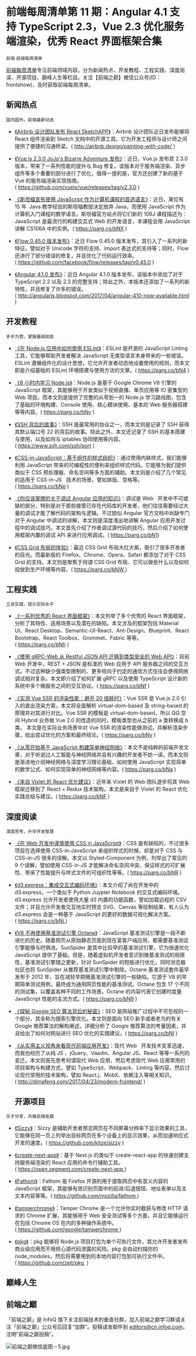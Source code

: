 ﻿# 前端每周清单第 11 期：Angular 4.1 支持 TypeScript 2.3，Vue 2.3 优化服务端渲染，优秀 React 界面框架合集

`前端` `前端每周清单`

[前端每周清单](http://www.infoq.com/cn/FE-Weekly)专注前端领域内容，分为新闻热点、开发教程、工程实践、深度阅读、开源项目、巅峰人生等栏目。关注【前端之巅】微信公众号(ID：frontshow)，及时获取前端每周清单。

## 新闻热点

`国内国外，前端最新动态`

* [《Airbnb 设计团队发布 React SketchAPP》](http://airbnb.design/painting-with-code/)：Airbnb 设计团队近日发布能够将 React 组件渲染到 Sketch 文档中的开源工具，它为开发工程师与设计师之间提供了便捷的沟通桥梁。( http://airbnb.design/painting-with-code/ )

* [《Vue.js 2.3.0 JoJo's Bizarre Adventure 发布》](https://github.com/vuejs/vue/releases/tag/v2.3.0)：近日，Vue.js 发布其 2.3.0 版本，带来了一系列性能的提升与 Bug 修复。该版本对于服务端渲染、异步组件等多个重要的部分进行了优化，值得一提的是，官方还创建了新的基于 Vue 的服务端渲染实现指南。( https://github.com/vuejs/vue/releases/tag/v2.3.0 )

* [《斯坦福宣布使用 JavaScript 作为计算机课程的首选语言》](https://parg.co/bNX)：近日，某位有 15 年  Java 教学经验的斯坦福教授决定放弃 Java，而使用 JavaScript 作为计算机入门课程的教学语言。斯坦福官方站点将它们新的 106J 课程描述为：JavaScript 是最流行的构建交互式 Web 的开发语言，本课程会用 JavaScript 讲解 CS106A 中的实例。( https://parg.co/bNX )

* [《Flow 0.45.0 版本发布》](https://github.com/facebook/flow/releases/tag/v0.45.0)：近日 Flow 0.45.0 版本发布，其引入了一系列的新特征，譬如对于 Unicode 字符的支持、import 表达式的支持等；同时，Flow 还进行了部分错误的修复，并且优化了代码运行效率。( https://github.com/facebook/flow/releases/tag/v0.45.0 )

* [《Angular 4.1.0 发布》](http://angularjs.blogspot.com/2017/04/angular-410-now-available.html)：近日 Angular 4.1.0 版本发布，该版本中添加了对于 TypeScript 2.2 以及 2.3 的完整支持；除此之外，本版本还添加了一系列的新特性，并且修复了许多的错误。( http://angularjs.blogspot.com/2017/04/angular-410-now-available.html )

## 开发教程

`步步为营，掌握基础技能`

* [《在 Node.js 应用中如何使用 ESLint》](https://parg.co/bN4)：ESLint 是开源的 JavaScript Linting 工具，它能够帮助开发者解决 JavaScript 无类型语言本身带来的一些错误。ESLint 遵循组件化的设计思想，它允许开发者动态地设置使用的规则，而本文即是介绍基础的 ESLint 环境搭建与使用方法的文章。( https://parg.co/bN4 )

* [《8 小时内学习 Node.js》](https://parg.co/bNy)：Node.js 是基于 Google Chrome V8 引擎的 JavaScript 框架，其能够用于开发类似于视频直播、单页应用等 IO 密集型的 Web 项目。而本文则是提供了完整的从零到一的 Node.js 学习路线图，包含了基础的环境构建、Console 使用、核心模块使用、基本的 Web 服务器搭建等等内容。( https://parg.co/bNy )

* [《SSH 背后的故事》](https://www.ssh.com/ssh/port)：SSH 是最常用的协议之一，而本文则是记录了 SSH 获得其默认端口号 22 的背后的故事。除此之外，本文还记录了 SSH 的基本搭建与使用，以及如何与 iptables 协同使用等内容。( https://www.ssh.com/ssh/port )

* [《CSS-in-JavaScript：基于组件的样式组织》](https://parg.co/bNe)：通过使用内联样式，我们能够利用 JavaScript 带来的可编程性的便利来组织样式代码。它能够为我们提供类似于 CSS 预处理器、命名空间等多方面的辅助。本文则是介绍了几个常见的适用于 CSS-in-JS   技术的场景，譬如排版、空格等。( https://parg.co/bNe )

* [《你应该掌握的关于调试 Angular 应用的知识》](https://parg.co/bN1)：调试是 Web   开发中不可或缺的部分，特别是对于那些接管已存在代码库的开发者，他们往往需要经过大量的调试才能了解代码的架构与逻辑。不过貌似 Angular 官方文档中尚缺专门对于 Angular 中调试的讲解，本文则是深度浅出地讲解 Angular 应用开发过程中的调试技巧。本文首先介绍了作者调试源代码的技巧，然后介绍了如何使用框架内置的调试 API 来进行应用调试。( https://parg.co/bN1)

* [《CSS Grid 布局初体验》](https://parg.co/bNW)：最近 CSS Grid 布局大红大紫，吸引了很多开发者的目光。而最新版的 Firefox、Chrome、Opera、Safari 都添加了对于 CSS Grid 的支持。本文则是聚焦于何谓 CSS Grid 布局、它可以做些什么以及如何投放到生产环境等内容。( https://parg.co/bNW )

## 工程实践

`立足实践，提示实际水平`

* [《一系列优秀的 React 界面框架》](https://parg.co/bNh)：本文列举了多个优秀的 React 界面框架，分析了其特性、适用场景以及潜在的缺陷。本文涉及的框架包括 Material UI、React Desktop、Semantic-UI-React、Ant-Design、Blueprint、React Bootstrap、React Toolbox、Grommet、Fabric 等等。( https://parg.co/bNh )

* [《使用 gRPC-Web 从 Restful JSON API 迁移到类型安全的 Web API》](https://parg.co/bNf)：目前 Web 开发中，REST + JSON 是标准的 Web 应用于 API 服务器之间的交互方式。不过这种缺少强类型限制的、更多倾向于约定的通信方式往往会使得网络调试相对复杂。本文即介绍了如何扩展 gRPC 以及使用 TypeScript 设计新的系统中多个微服务之间的交互协议。( https://parg.co/bNf )

* [《实测 Vue SSR 的渲染性能：避开 20 倍耗时》](https://parg.co/bNv)：Vue SSR 是 Vue.js 2.0 引入的直出渲染方案，本文将全面解析 virtual-dom-based 及 string-based 的原理并对其进行对比。Vue SSR 的模板是 virtual-dom-based，所以 QQ 空间 Hybrid 业务做 Vue 2.0 的改造的同时，模板类型也从之前的 a 类转换成 b 类。 本文是在实际业务场景中对 Vue SSR 的渲染性能做测试，并解析渲染步骤，给出尝试优化的方案和最终结论。( https://parg.co/bNv )

* [《从零开始基于 JavaScript 构建简单神经网络》](https://parg.co/bNa)：本文不是纯粹的前端开发文章，对于听说过人工智能与神经网络并且有兴趣的开发者不妨一读。而本文则是渐进地介绍神经网络与深度学习理论基础、如何使用 JavaScript 实现简单的数学公式、如何实现简单的神经网络等内容。( https://parg.co/bNa )

* [《来自 Vixlet 的 React 优化建议》](https://parg.co/bNF)：近年来 Vixlet 的 Web 团队逐步将其 Web 框架迁移到了 React + Redux 技术架构，本文是来自于 Vixlet 的 React 优化实践总结与建议。( https://parg.co/bNF )

## 深度阅读

`深度思考，升华开发智慧`

* [《在 Web 开发中谨慎使用 CSS in JavaScript》](https://parg.co/bNR)：CSS 是有缺陷的，不过很多项目在选择使用 CSS-in-JavaScript 来组织样式的时候，却是对于 CSS 与 CSS-in-JS 很多的误解。本文以 Styled-Component 为例，列举出了常见的 9 个误解，譬如使用 CSS-in-JS 才能解决命名空间冲突、保证样式的可扩展性、带来了性能提升与样式文件的可组织性等等。( https://parg.co/bNR )

* [《d3.express：集成交互式编码环境》](https://parg.co/bNi)：本文介绍了尚在开发中的 d3.express，一个类似于 Python Juypter Notebook 的交互式编码环境。d3.express 允许开发者使用大量 d3 内置的功能函数，譬如加载远程的 CSV 文件；并且允许开发者交互地实时预览 SVG、Canvas 等绘制结果，有人认为 d3.express 会是一种基于 JavaScript 的更好的数据可视化解决方案。( https://parg.co/bNi )

- [《V8 不再使用基准测试引擎 Octane》](https://parg.co/bN9)：JavaScript 基准测试引擎是一段不断进化的历史。随着网页从原始静态页面到现在富客户端应用，都需要基准测试引擎能够与时俱进。SunSpider 是其中比较早的基准测试引擎，它为快速优化 JavaScript 提供了基础。但是，随着虚拟机开发者意识到微基准测试的局限性，基准测试引擎随之更新，针对 SunSpider 的短板进行优化，同时浏览器社区也将 SunSpider 从推荐基准测试引擎中剔除。Octane 基准测试套件最早发布于 2012 年，旨在减轻早期微基准测试引擎的一些缺陷。它源于 V8 的早期简单测试用例，最终成为通用网页性能的基准测试。Octane 包含 17 个不同的测试集，以覆盖各种不同的工作场景。Octane 的内容代表它创建时度量 JavaScript 性能的主流方式。( https://parg.co/bN9 )

- [《探秘 Google SEO 算法背后的秘密》](https://parg.co/bNI)：SEO 是网站推广过程中不可忽视的一个部分，其全称为搜索引擎优化。本文则是面向 SEO 新手或者老鸟的有关 Google 推荐算法的解构阐述，详细分析了 Google 推荐算法的考量因素，并且给出了如何对网站进行 SEO 优化的实践建议。( https://parg.co/bNI )

- [《从实用主义视角来看现代前端应用开发》](http://dimafeng.com/2017/04/23/modern-frontend/)：现代 Web   开发技术变革迅速，而我也经历了从纯 JS 、jQuery、Vaadin、Angular JS、React 等等一系列的变迁。本文则首先思考何谓现代 Web 应用，然后考虑现代 Web 应用常用的项目架构与构建方式，譬如 TypeScript、Webpack、Linting 等内容，然后讨论现代常用的技术架构，譬如 React.j、MobX、依赖注入等相关知识。( http://dimafeng.com/2017/04/23/modern-frontend/ )
  ## 开源项目

`乐于分享，共推前端发展`

* [《Sizzy》](https://github.com/kitze/sizzy)：Sizzy 是辅助开发者预览网页在不同屏幕分辨率下显示效果的工具，它能够在同一页上列举出目标网页在多个设备上的显示效果，从而加速响应式开发的速度。( https://github.com/kitze/sizzy )

* [《create-next-app》](https://open.segment.com/create-next-app)：基于 Next.js 的类似于 create-react-app 的快速创建支持服务端渲染的 React 应用的命令行辅助工具。( https://open.segment.com/create-next-app )

* [《Fathom》](https://github.com/mozilla/fathom)：Fathom 是 Firefox 开源的用于提取网页中有意义内容的 JavaScript 框架，其能够有效识别页面中的前进/后退按钮、地址表单以及主文本内容等等。( https://github.com/mozilla/fathom )

* [《tamperchrome》](https://github.com/google/tamperchrome)：Tamper Chrome 是一个允许你实时截获与修改 HTTP 请求的 Chrome 扩展，其能够用于 Web 安全测试等多个方面，并且它能够运行在包括 Chrome OS 在内的多种操作系统中。( https://github.com/google/tamperchrome )

* [《pkg》](https://github.com/zeit/pkg)：pkg 能够将 Node.js 项目打包为单个可执行文件，其允许开发者发布商业级应用而不用担心源代码泄露的风险。pkg 会自动扫描你的 node_modules，然后将需要用到的本地内容打包到可执行文件中。( https://github.com/zeit/pkg  )

## 巅峰人生

## 前端之巅

「前端之巅」是 InfoQ 旗下关注前端技术的垂直社群，加入前端之巅学习群请关注「前端之巅」公众号后回复“加群”。投稿请发邮件到 editors@cn.infoq.com，注明“前端之巅投稿”。

![前端之巅微信底图－5.jpg](http://upload-images.jianshu.io/upload_images/1647496-01712a993d2b23de.jpg?imageMogr2/auto-orient/strip%7CimageView2/2/w/1240)
